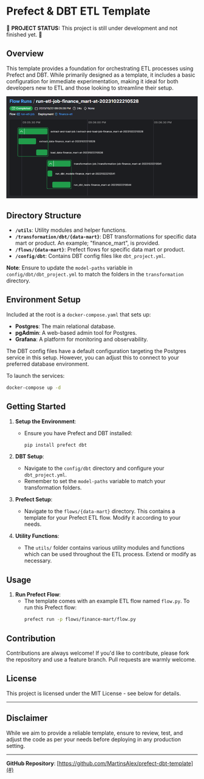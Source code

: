 # Prefect & DBT ETL Template

🚧 **PROJECT STATUS:** This project is still under development and not finished yet. 🚧

## Overview

This template provides a foundation for orchestrating ETL processes using Prefect and DBT. While primarily designed as a template, it includes a basic configuration for immediate experimentation, making it ideal for both developers new to ETL and those looking to streamline their setup.


![The example template flow provided.](./images/prefect_etl_flow.png)


## Directory Structure

- **`/utils`**: Utility modules and helper functions.
- **`/transformation/dbt/{data-mart}`**: DBT transformations for specific data mart or product. An example; "finance_mart", is provided.
- **`/flows/{data-mart}`**: Prefect flows for specific data mart or product.
- **`/config/dbt`**: Contains DBT config files like `dbt_project.yml`.

**Note**: Ensure to update the `model-paths` variable in `config/dbt/dbt_project.yml` to match the folders in the `transformation` directory.

## Environment Setup

Included at the root is a `docker-compose.yaml` that sets up:

- **Postgres**: The main relational database.
- **pgAdmin**: A web-based admin tool for Postgres.
- **Grafana**: A platform for monitoring and observability.

The DBT config files have a default configuration targeting the Postgres service in this setup. However, you can adjust this to connect to your preferred database environment.

To launch the services:
```bash
docker-compose up -d
```

## Getting Started

1. **Setup the Environment**: 
    - Ensure you have Prefect and DBT installed:
      ```bash
      pip install prefect dbt
      ```

2. **DBT Setup**: 
    - Navigate to the `config/dbt` directory and configure your `dbt_project.yml`.
    - Remember to set the `model-paths` variable to match your transformation folders.

3. **Prefect Setup**: 
    - Navigate to the `flows/{data-mart}` directory. This contains a template for your Prefect ETL flow. Modify it according to your needs.

4. **Utility Functions**: 
    - The `utils/` folder contains various utility modules and functions which can be used throughout the ETL process. Extend or modify as necessary.

## Usage

1. **Run Prefect Flow**: 
    - The template comes with an example ETL flow named `flow.py`. To run this Prefect flow:
      ```bash
      prefect run -p flows/finance-mart/flow.py
      ```


## Contribution

Contributions are always welcome! If you'd like to contribute, please fork the repository and use a feature branch. Pull requests are warmly welcome.

## License

This project is licensed under the MIT License - see below for details.

---


## Disclaimer

While we aim to provide a reliable template, ensure to review, test, and adjust the code as per your needs before deploying in any production setting.

---

**GitHub Repository**: [https://github.com/MartinsAlex/prefect-dbt-template](#)

